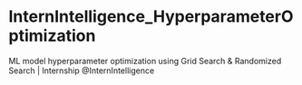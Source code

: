 # InternIntelligence_HyperparameterOptimization
ML model hyperparameter optimization using Grid Search &amp; Randomized Search | Internship @InternIntelligence
